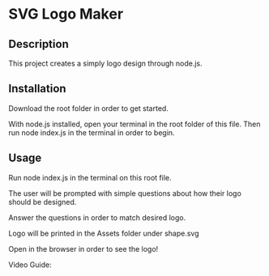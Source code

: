 # SVG Logo Maker

## Description

This project creates a simply logo design through node.js. 

## Installation

Download the root folder in order to get started.

With node.js installed, open your terminal in the root folder of this file. 
Then run node index.js in the terminal in order to begin.

## Usage

Run node index.js in the terminal on this root file.

The user will be prompted with simple questions about how their logo should be designed.

Answer the questions in order to match desired logo.

Logo will be printed in the Assets folder under shape.svg

Open in the browser in order to see the logo!

Video Guide: 

